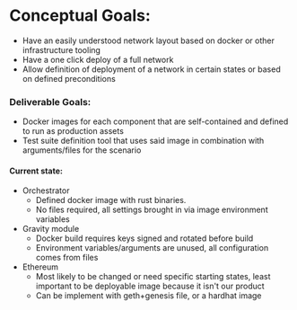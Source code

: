 # Conceptual Goals:
* Have an easily understood network layout based on docker or other infrastructure tooling
* Have a one click deploy of a full network
* Allow definition of deployment of a network in certain states or based on defined preconditions

### Deliverable Goals:
* Docker images for each component that are self-contained and defined to run as production assets
* Test suite definition tool that uses said image in combination with arguments/files for the scenario

#### Current state:
* Orchestrator
  * Defined docker image with rust binaries.
  * No files required, all settings brought in via image environment variables
* Gravity module
  * Docker build requires keys signed and rotated before build
  * Environment variables/arguments are unused, all configuration comes from files
* Ethereum
  * Most likely to be changed or need specific starting states, least important to be deployable image because it isn't our product
  * Can be implement with geth+genesis file, or a hardhat image